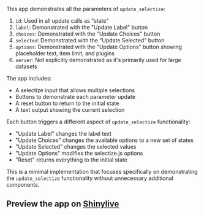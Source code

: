 This app demonstrates all the parameters of `update_selectize`:

1. `id`: Used in all update calls as "state"
2. `label`: Demonstrated with the "Update Label" button
3. `choices`: Demonstrated with the "Update Choices" button
4. `selected`: Demonstrated with the "Update Selected" button
5. `options`: Demonstrated with the "Update Options" button showing placeholder text, item limit, and plugins
6. `server`: Not explicitly demonstrated as it's primarily used for large datasets

The app includes:
- A selectize input that allows multiple selections
- Buttons to demonstrate each parameter update
- A reset button to return to the initial state
- A text output showing the current selection

Each button triggers a different aspect of `update_selectize` functionality:
- "Update Label" changes the label text
- "Update Choices" changes the available options to a new set of states
- "Update Selected" changes the selected values
- "Update Options" modifies the selectize.js options
- "Reset" returns everything to the initial state

This is a minimal implementation that focuses specifically on demonstrating the `update_selectize` functionality without unnecessary additional components.
## Preview the app on [Shinylive](https://shinylive.io/py/app/#h=0&code=NobwRAdghgtgpmAXAAjFADugdOgnmAGlQGMB7CAFzkqVQDMAnUmZAZwAsBLCXZTmdKQYVkDOFGIVOANzgAdCI2ZsuPLHAAe6Ma1Z8BQkd3QBXCkROciYiABM4DBQoDEyAMqx0AGzjJbUCihkOiFkYnZSTmI4VgVWQKo9AF5kEAVkDOQ5MABRKHjkAGFSfIpslDSITOqssAA5AE1y2rq4AHdkBqEAa2yCdJqM7LqAKWbh9uQRh1Y4XD6BwezCgBVxsGKICDhJKLNsxeQAX36qzOyAdRiRYtLmysGhsAuAQXWL-NUAcwpyBbOlmAAPIAJXWQLEXz+hEO1WWb1oyygXk4IQYEE4UAOAOOCiOTggrgAClAvr5SOgpORYhBLDhSXAAPoUiisAAUUgoPiS2QAquh-FR3HAfLsAF6+AAicBgpD6wU4Xi8UAARtyVgwTHAAJQEtqcCjsZB04hQBi2NnaxCHE1m2yM9jiewMNnZNwinZSCXIACSEFMImlsuyupxh1cfoNmK8bA94t8xn2OLpiYojNmoq9cFdOOqnFsPLA8QC8hhucyypVIsLhQipFmyCCxao1rLjzCESiMSSzZip3bGc9cALwyabceMBMXik3jgSQ1WsOofDRXIFCYMZVZl+ED0aL8Mup64C3C+flRdAc1BEJgFJbY0WgDE49cO+sNxs4WGVuFIZkZZBeCYMAQIybQMBgbL6rYhpJAAjAA9AATFasKZCm-r-hIVKgVuFA7my+aFregpMpWIryuRXiFvypHIAAMqqFFgKG7YYQGjLYS+uHbuQhEjmAJElgBnbRLEhDIFRNF3kKtaRGJIZoRk7FYbs5CMnhBFEdkQlUOmcZULYlFMdRfIyb47qZsOinlspX6ppxak8fhfHaYJ5nMpS3HiUQUlmXRQJedSNlsfZmFplx6maa5Ak6HAZQSX5YAgjE8U2SukqcKw3hQLwxAmAwNgiIOTmHAAAjYzpYFQGhlDi9h0GEBVFfpmbcZa1q2aI8UFVUdDLM116xm15AVKmWC9pa+JgASrg5HQl6SMgvzGuZkkmQoFXiLssjqAtnqbWIXG7XAsiUIR4VYLpZEmaGDWraRjJUR1NpftdrWepwEo5u2bm9v87ZJbRJa2O4CQWQZ3EMSZrZLrNyDzYtIgrddHbyTEh3bVIJ37ZImPHXA6hnRQF0BldHnhOjrB3XAjXvZTXbsqhOLbG0IlU8gKQPI82QALJ-pQUDcPcSk1MsQLrMUXhCFAthyuO7ZPLzayImA-OC9AAOK08Fxjigly-jAp7Yu2+I4mb1R0u9JVZj9jx-eDWuDAzYlJKz7OM-2jw28ONYSzNOLLoSCO48jpAPfePtGRAW0E3tSP4zthOndepNmOTj1RzTdMeVHL3Jm9ueQ99osOyWTs1FHSTAKO8rwtkAC6cMQC4IdI8t4eoyy3mJ9jyeh73MjJ8TacUBnwnd9S2cR3pk+7vnluF5nxfZqXAn-QrNRz6wSTc9r2Q5dEEReM66yWZ6yC-gVbDg6wWD3xX7bZDAUAaD6VAwOJKAAMxe-vYDeBMF8bgX9kA1zAGIWUsgNK8RbmAJuXULaZCDnNUOHduqzDDnwDEUhkQ33LjHI6Sd44HUIVjIeRNU7jTihQaeNCF7oSXsJG2X1V5dTLlQR+FYTI1jrA2Js4NWx-xqC7bsvZWDCOqFXWum9qjbySHUcg8hA5gCOA3IAA)
